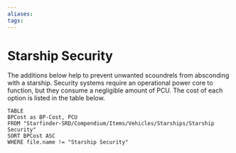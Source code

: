 ```yaml
---
aliases: 
tags: 
---
```


# Starship Security

The additions below help to prevent unwanted scoundrels from absconding with a starship. Security systems require an operational power core to function, but they consume a negligible amount of PCU. The cost of each option is listed in the table below.


``` dataview
TABLE
BPCost as BP-Cost, PCU
FROM "Starfinder-SRD/Compendium/Items/Vehicles/Starships/Starship Security"
SORT BPCost ASC
WHERE file.name != "Starship Security"
```